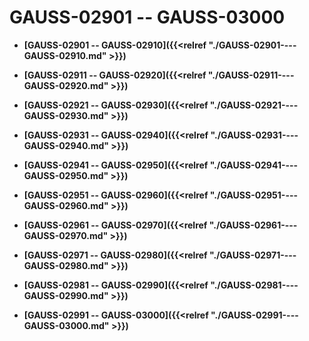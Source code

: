 # GAUSS-02901 -- GAUSS-03000

-   **[GAUSS-02901 -- GAUSS-02910]({{<relref "./GAUSS-02901----GAUSS-02910.md" >}})**

-   **[GAUSS-02911 -- GAUSS-02920]({{<relref "./GAUSS-02911----GAUSS-02920.md" >}})**

-   **[GAUSS-02921 -- GAUSS-02930]({{<relref "./GAUSS-02921----GAUSS-02930.md" >}})**

-   **[GAUSS-02931 -- GAUSS-02940]({{<relref "./GAUSS-02931----GAUSS-02940.md" >}})**

-   **[GAUSS-02941 -- GAUSS-02950]({{<relref "./GAUSS-02941----GAUSS-02950.md" >}})**

-   **[GAUSS-02951 -- GAUSS-02960]({{<relref "./GAUSS-02951----GAUSS-02960.md" >}})**

-   **[GAUSS-02961 -- GAUSS-02970]({{<relref "./GAUSS-02961----GAUSS-02970.md" >}})**

-   **[GAUSS-02971 -- GAUSS-02980]({{<relref "./GAUSS-02971----GAUSS-02980.md" >}})**

-   **[GAUSS-02981 -- GAUSS-02990]({{<relref "./GAUSS-02981----GAUSS-02990.md" >}})**

-   **[GAUSS-02991 -- GAUSS-03000]({{<relref "./GAUSS-02991----GAUSS-03000.md" >}})**

